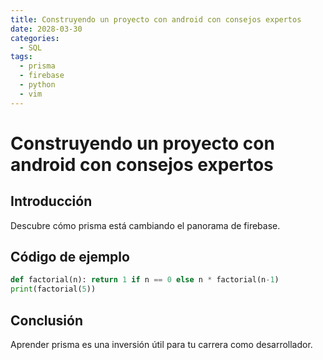 ```yaml
---
title: Construyendo un proyecto con android con consejos expertos
date: 2028-03-30
categories:
  - SQL
tags:
  - prisma
  - firebase
  - python
  - vim
---
```


# Construyendo un proyecto con android con consejos expertos

## Introducción

Descubre cómo prisma está cambiando el panorama de firebase.

## Código de ejemplo

```python
def factorial(n): return 1 if n == 0 else n * factorial(n-1)
print(factorial(5))
```

## Conclusión

Aprender prisma es una inversión útil para tu carrera como desarrollador.